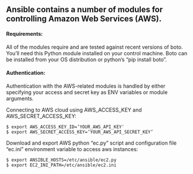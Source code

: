 ## Ansible contains a number of modules for controlling Amazon Web Services (AWS).
#### Requirements:
All of the modules require and are tested against recent versions of boto. You’ll need this Python module installed on your control machine. Boto can be installed from your OS distribution or python’s “pip install boto”.
#### Authentication:
Authentication with the AWS-related modules is handled by either specifying your access and secret key as ENV variables or module arguments.

Connecting to AWS cloud using AWS_ACCESS_KEY and AWS_SECRET_ACCESS_KEY:
```
$ export AWS_ACCESS_KEY_ID=‘YOUR_AWS_API_KEY'
$ export AWS_SECRET_ACCESS_KEY=‘YOUR_AWS_API_SECRET_KEY’
```
Download and export AWS python “ec.py” script and configuration file  “ec.ini” environment variable to access aws instances:
```
$ export ANSIBLE_HOSTS=/etc/ansible/ec2.py 
$ export EC2_INI_PATH=/etc/ansible/ec2.ini
```
